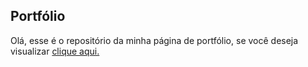 ## Portfólio

Olá, esse é o repositório da minha página de portfólio, se você deseja visualizar [clique aqui.](https://lincond.github.io/portfolio/)
